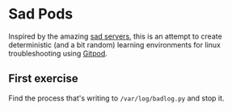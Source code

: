 # Sad Pods

Inspired by the amazing [sad servers](https://sadservers.com), this is an attempt to create deterministic (and a bit random) learning environments for linux troubleshooting using [Gitpod](https://gitpod.io/docs).

## First exercise

Find the process that's writing to `/var/log/badlog.py` and stop it.
